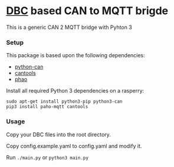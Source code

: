 [DBC](http://socialledge.com/sjsu/index.php/DBC_Format) based CAN to MQTT brigde
===

This is a generic CAN 2 MQTT bridge with Pyhton 3

### Setup

This package is based upon the following dependencies:

* [python-can](https://python-can.readthedocs.io/en/master/)
* [cantools](https://github.com/eerimoq/cantools)
* [phao](http://www.eclipse.org/paho/)

Install all required Python 3 dependencies on a rasperry:

    sudo apt-get install python3-pip python3-can
    pip3 install paho-mqtt cantools

### Usage

Copy your DBC files into the root directory.

Copy config.example.yaml to config.yaml and modify it.

Run `./main.py` or `python3 main.py`
